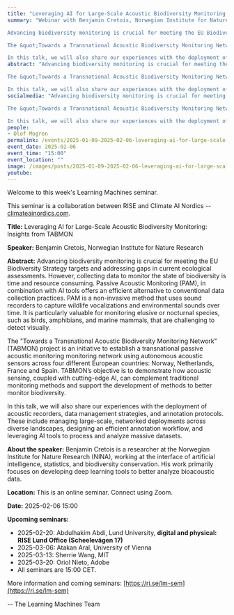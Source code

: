```yaml
---
title: "Leveraging AI for Large-Scale Acoustic Biodiversity Monitoring: Insights from TABMON"
summary: "Webinar with Benjamin Cretois, Norwegian Institute for Nature Research. 

Advancing biodiversity monitoring is crucial for meeting the EU Biodiversity Strategy targets and addressing gaps in current ecological assessments. However, collecting data to monitor the state of biodiversity is time and resource consuming. Passive Acoustic Monitoring (PAM), in combination with AI tools offers an efficient alternative to conventional data collection practices. PAM is a non-invasive method that uses sound recorders to capture wildlife vocalizations and environmental sounds over time. It is particularly valuable for monitoring elusive or nocturnal species, such as birds, amphibians, and marine mammals, that are challenging to detect visually.

The &quot;Towards a Transnational Acoustic Biodiversity Monitoring Network&quot; (TABMON) project is an initiative to establish a transnational passive acoustic monitoring monitoring network using autonomous acoustic sensors across four different European countries: Norway, Netherlands, France and Spain. TABMON’s objective is to demonstrate how acoustic sensing, coupled with cutting-edge AI, can complement traditional monitoring methods and support the development of methods to better monitor biodiversity.

In this talk, we will also share our experiences with the deployment of acoustic recorders, data management strategies, and annotation protocols. These include managing large-scale, networked deployments across diverse landscapes, designing an efficient annotation workflow, and leveraging AI tools to process and analyze massive datasets."
abstract: "Advancing biodiversity monitoring is crucial for meeting the EU Biodiversity Strategy targets and addressing gaps in current ecological assessments. However, collecting data to monitor the state of biodiversity is time and resource consuming. Passive Acoustic Monitoring (PAM), in combination with AI tools offers an efficient alternative to conventional data collection practices. PAM is a non-invasive method that uses sound recorders to capture wildlife vocalizations and environmental sounds over time. It is particularly valuable for monitoring elusive or nocturnal species, such as birds, amphibians, and marine mammals, that are challenging to detect visually.

The &quot;Towards a Transnational Acoustic Biodiversity Monitoring Network&quot; (TABMON) project is an initiative to establish a transnational passive acoustic monitoring monitoring network using autonomous acoustic sensors across four different European countries: Norway, Netherlands, France and Spain. TABMON’s objective is to demonstrate how acoustic sensing, coupled with cutting-edge AI, can complement traditional monitoring methods and support the development of methods to better monitor biodiversity.

In this talk, we will also share our experiences with the deployment of acoustic recorders, data management strategies, and annotation protocols. These include managing large-scale, networked deployments across diverse landscapes, designing an efficient annotation workflow, and leveraging AI tools to process and analyze massive datasets."
socialmedia: "Advancing biodiversity monitoring is crucial for meeting the EU Biodiversity Strategy targets and addressing gaps in current ecological assessments. However, collecting data to monitor the state of biodiversity is time and resource consuming. Passive Acoustic Monitoring (PAM), in combination with AI tools offers an efficient alternative to conventional data collection practices. PAM is a non-invasive method that uses sound recorders to capture wildlife vocalizations and environmental sounds over time. It is particularly valuable for monitoring elusive or nocturnal species, such as birds, amphibians, and marine mammals, that are challenging to detect visually.

The &quot;Towards a Transnational Acoustic Biodiversity Monitoring Network&quot; (TABMON) project is an initiative to establish a transnational passive acoustic monitoring monitoring network using autonomous acoustic sensors across four different European countries: Norway, Netherlands, France and Spain. TABMON’s objective is to demonstrate how acoustic sensing, coupled with cutting-edge AI, can complement traditional monitoring methods and support the development of methods to better monitor biodiversity.

In this talk, we will also share our experiences with the deployment of acoustic recorders, data management strategies, and annotation protocols. These include managing large-scale, networked deployments across diverse landscapes, designing an efficient annotation workflow, and leveraging AI tools to process and analyze massive datasets."
people:
- Olof Mogren
permalink: /events/2025-01-09-2025-02-06-leveraging-ai-for-large-scale-acoustic-biodiversity
event_date: 2025-02-06
event_time: "15:00"
event_location: ""
image: /images/posts/2025-01-09-2025-02-06-leveraging-ai-for-large-scale-acoustic-biodiversity.jpg
youtube: 
--- 
```

Welcome to this week's Learning Machines seminar.

This seminar is a collaboration between RISE and Climate AI Nordics -- [climateainordics.com](https://climateainordics.com/).

**Title:** Leveraging AI for Large-Scale Acoustic Biodiversity Monitoring: Insights from TABMON

**Speaker:** Benjamin Cretois, Norwegian Institute for Nature Research

**Abstract:** Advancing biodiversity monitoring is crucial for meeting the EU Biodiversity Strategy targets and addressing gaps in current ecological assessments. However, collecting data to monitor the state of biodiversity is time and resource consuming. Passive Acoustic Monitoring (PAM), in combination with AI tools offers an efficient alternative to conventional data collection practices. PAM is a non-invasive method that uses sound recorders to capture wildlife vocalizations and environmental sounds over time. It is particularly valuable for monitoring elusive or nocturnal species, such as birds, amphibians, and marine mammals, that are challenging to detect visually.

The &quot;Towards a Transnational Acoustic Biodiversity Monitoring Network&quot; (TABMON) project is an initiative to establish a transnational passive acoustic monitoring monitoring network using autonomous acoustic sensors across four different European countries: Norway, Netherlands, France and Spain. TABMON’s objective is to demonstrate how acoustic sensing, coupled with cutting-edge AI, can complement traditional monitoring methods and support the development of methods to better monitor biodiversity.

In this talk, we will also share our experiences with the deployment of acoustic recorders, data management strategies, and annotation protocols. These include managing large-scale, networked deployments across diverse landscapes, designing an efficient annotation workflow, and leveraging AI tools to process and analyze massive datasets.

**About the speaker:** Benjamin Cretois is a researcher at the Norwegian Institute for Nature Research (NINA), working at the interface of artificial intelligence, statistics, and biodiversity conservation. His work primarily focuses on developing deep learning tools to better analyze bioacoustic data.

**Location:** This is an online seminar. Connect using Zoom.

**Date:** 2025-02-06 15:00



**Upcoming seminars:**

* 2025-02-20: Abdulhakim Abdi, Lund University, **digital and physical: RISE Lund Office (Scheelevägen 17)**
* 2025-03-06: Atakan Aral, University of Vienna
* 2025-03-13: Sherrie Wang, MIT
* 2025-03-20: Oriol Nieto, Adobe
* All seminars are 15:00 CET.

More information and coming seminars: [https://ri.se/lm-sem](https://ri.se/lm-sem)

-- The Learning Machines Team

